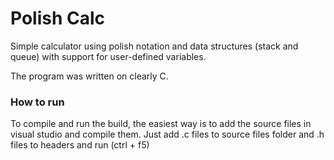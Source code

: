 # Polish Calc

Simple calculator using polish notation and data structures (stack and queue) with support for user-defined variables.

The program was written on clearly C. 
### How to run

To compile and run the build, the easiest way is to add the source files in visual studio and compile them.
Just add .c files to source files folder and .h files to headers and run (ctrl + f5)



